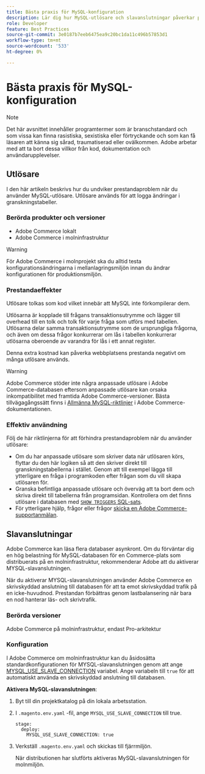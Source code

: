 ```yaml
---
title: Bästa praxis för MySQL-konfiguration
description: Lär dig hur MySQL-utlösare och slavanslutningar påverkar prestanda för Commerce-webbplatser och hur du använder dem effektivt.
role: Developer
feature: Best Practices
source-git-commit: 3e0187b7eeb6475ea9c20bc1da11c496b57853d1
workflow-type: tm+mt
source-wordcount: '533'
ht-degree: 0%

---
```



# Bästa praxis för MySQL-konfiguration

>[!NOTE]
>
>Det här avsnittet innehåller programtermer som är branschstandard och som vissa kan finna rasistiska, sexistiska eller förtryckande och som kan få läsaren att känna sig sårad, traumatiserad eller ovälkommen. Adobe arbetar med att ta bort dessa villkor från kod, dokumentation och användarupplevelser.

## Utlösare

I den här artikeln beskrivs hur du undviker prestandaproblem när du använder MySQL-utlösare. Utlösare används för att logga ändringar i granskningstabeller.

### Berörda produkter och versioner

- Adobe Commerce lokalt
- Adobe Commerce i molninfrastruktur

>[!WARNING]
>
>För Adobe Commerce i molnprojekt ska du alltid testa konfigurationsändringarna i mellanlagringsmiljön innan du ändrar konfigurationen för produktionsmiljön.

### Prestandaeffekter

Utlösare tolkas som kod vilket innebär att MySQL inte förkompilerar dem.

Utlösarna är kopplade till frågans transaktionsutrymme och lägger till overhead till en tolk och tolk för varje fråga som utförs med tabellen. Utlösarna delar samma transaktionsutrymme som de ursprungliga frågorna, och även om dessa frågor konkurrerar om lås i tabellen konkurrerar utlösarna oberoende av varandra för lås i ett annat register.

Denna extra kostnad kan påverka webbplatsens prestanda negativt om många utlösare används.

>[!WARNING]
>
>Adobe Commerce stöder inte några anpassade utlösare i Adobe Commerce-databasen eftersom anpassade utlösare kan orsaka inkompatibilitet med framtida Adobe Commerce-versioner. Bästa tillvägagångssätt finns i [Allmänna MySQL-riktlinjer](../../../installation/prerequisites/database/mysql.md) i Adobe Commerce-dokumentationen.

### Effektiv användning

Följ de här riktlinjerna för att förhindra prestandaproblem när du använder utlösare:

- Om du har anpassade utlösare som skriver data när utlösaren körs, flyttar du den här logiken så att den skriver direkt till granskningstabellerna i stället. Genom att till exempel lägga till ytterligare en fråga i programkoden efter frågan som du vill skapa utlösaren för.
- Granska befintliga anpassade utlösare och överväg att ta bort dem och skriva direkt till tabellerna från programsidan. Kontrollera om det finns utlösare i databasen med [`SHOW TRIGGERS` SQL-sats](https://dev.mysql.com/doc/refman/8.0/en/show-triggers.html).
- För ytterligare hjälp, frågor eller frågor [skicka en Adobe Commerce-supportanmälan](https://experienceleague.adobe.com/docs/commerce-knowledge-base/kb/help-center-guide/magento-help-center-user-guide.html?#submit-ticket).

## Slavanslutningar

Adobe Commerce kan läsa flera databaser asynkront. Om du förväntar dig en hög belastning för MySQL-databasen för en Commerce-plats som distribuerats på en molninfrastruktur, rekommenderar Adobe att du aktiverar MYSQL-slavanslutningen.

När du aktiverar MYSQL-slavanslutningen använder Adobe Commerce en skrivskyddad anslutning till databasen för att ta emot skrivskyddad trafik på en icke-huvudnod. Prestandan förbättras genom lastbalansering när bara en nod hanterar läs- och skrivtrafik.

### Berörda versioner

Adobe Commerce på molninfrastruktur, endast Pro-arkitektur

### Konfiguration

I Adobe Commerce om molninfrastruktur kan du åsidosätta standardkonfigurationen för MYSQL-slavanslutningen genom att ange [MYSQL_USE_SLAVE_CONNECTION](https://experienceleague.adobe.com/docs/commerce-cloud-service/user-guide/configure/env/stage/variables-deploy.html#mysql_use_slave_connection) variabel. Ange variabeln till `true` för att automatiskt använda en skrivskyddad anslutning till databasen.

**Aktivera MySQL-slavanslutningen**:

1. Byt till din projektkatalog på din lokala arbetsstation.

1. I `.magento.env.yaml` -fil, ange `MYSQL_USE_SLAVE_CONNECTION` till true.

   ```
   stage:
     deploy:
       MYSQL_USE_SLAVE_CONNECTION: true
   ```

1. Verkställ `.magento.env.yaml` och skickas till fjärrmiljön.

   När distributionen har slutförts aktiveras MySQL-slavanslutningen för molnmiljön.
